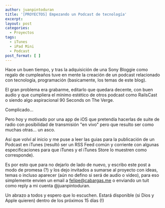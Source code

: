 ```yaml
---
author: juanpintoduran
title: '[PROYECTOS] Empezando un Podcast de tecnología'
excerpt:
layout: post
categories:
  - Proyectos
tags:
  - iTunes
  - iPad Mini
  - Podcast
post_format: [ ]
---
```

Hace un buen tiempo, y tras la adquisición de una Sony Bloggie como regalo de cumpleaños tuve en mente la creación de un podcast relacionado con tecnología, programación (basicamente, los temas de este blog).

El gran problema era grabarme, editarlo que quedara decente, con buen audio y que cumpliera el mínimo estético de otros podcast como RailsCast o siendo algo aspiracional 90 Seconds on The Verge.

Complicado...

Pero hoy y motivado por una app de iOS que pretendía hacerlas de suite de radio con posibilidad de transmisión "en vivo" pero que resulto ser como muchas otras... un asco.

Así que volví al inicio y me puse a leer las guias para la publicación de un Podcast en iTunes (resultó ser un RSS Feed común y corriente con algunas especificaciones para que iTunes y el iTunes Store lo muestren como corresponde).

Es por esto que para no dejarlo de lado de nuevo, y escribo este post a modo de promesa (?) y los dejo invitados a sumarse al proyecto con ideas, temas o incluso aparecer (aún no defino si será de audio o video), para eso simplemente envien un email a felipe@cabargas.me o enviando un tuit como reply a mi cuenta @juanpintoduran.

Un abrazo a todos y espero que lo escuchen. Estará disponible (si Dios y Apple quieren) dentro de los próximos 15 días (!)

 [1]: http://cabargas.com/images/podcast.png